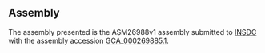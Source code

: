 

Assembly
--------

The assembly presented is the ASM26988v1 assembly submitted to
[INSDC](http://www.insdc.org) with the assembly accession
[GCA\_000269885.1](http://www.ebi.ac.uk/ena/data/view/GCA_000269885.1).
